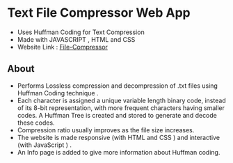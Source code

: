 # Text File Compressor Web App

- Uses Huffman Coding for Text Compression
- Made with JAVASCRIPT , HTML and CSS
- Website Link : [File-Compressor](https://gaurishiiitnr.github.io/CompressX/)

## About

- Performs Lossless compression and decompression of .txt files using Huffman Coding technique .
- Each character is assigned a unique variable length binary code, instead of its 8-bit representation, with more frequent characters having smaller codes. A Huffman Tree is created and stored to generate and decode these codes.
- Compression ratio usually improves as the file size increases.
- The website is made responsive (with HTML and CSS ) and interactive (with JavaScript ) .
- An Info page is added to give more information about Huffman coding.
